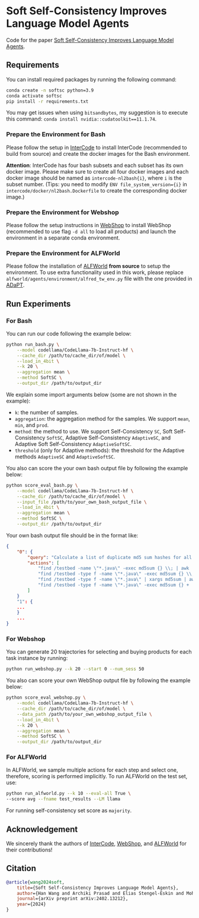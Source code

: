 # Soft Self-Consistency Improves Language Model Agents
Code for the paper [Soft Self-Consistency Improves Language Model Agents](https://arxiv.org/abs/2402.13212).

## Requirements
You can install required packages by running the following command:
```bash
conda create -n softsc python=3.9
conda activate softsc
pip install -r requirements.txt
```
You may get issues when using `bitsandbytes`, my suggestion is to execute this command: `conda install nvidia::cudatoolkit==11.1.74`.

### Prepare the Environment for Bash
Please follow the setup in [InterCode](https://github.com/princeton-nlp/intercode) to install InterCode (recommended to build from source) and create the docker images for the Bash environment.

**Attention**: InterCode has four bash subsets and each subset has its own docker image. Please make sure to create all four docker images and each docker image should be named as `intercode-nl2bash{i}`, where `i` is the subset number. (Tips: you need to modify  `ENV file_system_version={i}` in `intercode/docker/nl2bash.Dockerfile` to create the corresponding docker image.)

### Prepare the Environment for Webshop
Please follow the setup instructions in [WebShop](https://github.com/princeton-nlp/WebShop) to install WebShop (recommended to use flag `-d all` to load all products) and launch the environment in a separate conda environment.

### Prepare the Environment for ALFWorld
Please follow the installation of [ALFWorld](https://github.com/alfworld/alfworld) **from source** to setup the environment. To use extra functionality used in this work, please replace `alfworld/agents/environment/alfred_tw_env.py` file with the one provided in [ADaPT](https://github.com/archiki/ADaPT).

## Run Experiments

### For Bash
You can run our code following the example below:
```bash
python run_bash.py \
    --model codellama/CodeLlama-7b-Instruct-hf \
    --cache_dir /path/to/cache_dir/of/model \
    --load_in_4bit \
    --k 20 \
    --aggregation mean \
    --method SoftSC \
    --output_dir /path/to/output_dir
```
We explain some import arguments below (some are not shown in the example):
- `k`: the number of samples.
- `aggregation`: the aggregation method for the samples. We support `mean`, `min`, and `prod`.
- `method`: the method to use. We support Self-Consistency `SC`, Soft Self-Consistency `SoftSC`, Adaptive Self-Consistency `AdaptiveSC`, and Adaptive Soft Self-Consistency `AdaptiveSoftSC`.
- `threshold` (only for Adaptive methods): the threshold for the Adaptive methods `AdaptiveSC` and `AdaptiveSoftSC`.

You also can score the your own bash output file by following the example below:
```bash
python score_eval_bash.py \
    --model codellama/CodeLlama-7b-Instruct-hf \
    --cache_dir /path/to/cache_dir/of/model \
    --input_file /path/to/your_own_bash_output_file \
    --load_in_4bit \
    --aggregation mean \
    --method SoftSC \
    --output_dir /path/to/output_dir
```
Your own bash output file should be in the format like:
```json
{
    "0": {
        "query": "Calculate a list of duplicate md5 sum hashes for all the \".java\" files in the /testbed directory",
        "actions": [
            "find /testbed -name \"*.java\" -exec md5sum {} \\; | awk '{print $1}' | sort | uniq -d",
            "find /testbed -type f -name \"*.java\" -exec md5sum {} \\; | cut -d' ' -f1",
            "find /testbed -type f -name \"*.java\" | xargs md5sum | awk '{print $1}' | sort | uniq -d",
            "find /testbed -type f -name \"*.java\" -exec md5sum {} + | sort | uniq -d -w 32",
        ]
    }
    "1": {
    ...
    }
    ...
}
```

### For Webshop
You can generate 20 trajectories for selecting and buying products for each task instance by running:
```bash
python run_webshop.py --k 20 --start 0 --num_sess 50
```

You also can score your own WebShop output file by following the example below:
```bash
python score_eval_webshop.py \
    --model codellama/CodeLlama-7b-Instruct-hf \
    --cache_dir /path/to/cache_dir/of/model \
    --data_path /path/to/your_own_webshop_output_file \
    --load_in_4bit \
    --k 20 \
    --aggregation mean \
    --method SoftSC \
    --output_dir /path/to/output_dir
```

### For ALFWorld
In ALFWorld, we sample multiple actions for each step and select one, therefore, scoring is performed implicitly. To run ALFWorld on the test set, use:
```bash
python run_alfworld.py --k 10 --eval-all True \
--score avg --fname test_results --LM llama
```
For running self-consistency set score as `majority`.
## Acknowledgement
We sincerely thank the authors of [InterCode](https://github.com/princeton-nlp/intercode), [WebShop](https://github.com/princeton-nlp/WebShop), and [ALFWorld](https://github.com/alfworld/alfworld) for their contributions!

## Citation
```bibtex
@article{wang2024soft,
    title={Soft Self-Consistency Improves Language Model Agents}, 
    author={Han Wang and Archiki Prasad and Elias Stengel-Eskin and Mohit Bansal},
    journal={arXiv preprint arXiv:2402.13212},
    year={2024}
}
```